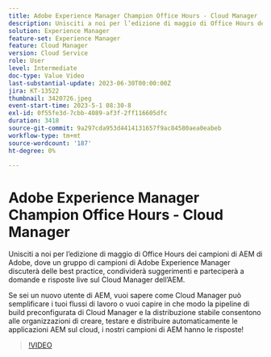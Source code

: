```yaml
---
title: Adobe Experience Manager Champion Office Hours - Cloud Manager
description: Unisciti a noi per l’edizione di maggio di Office Hours dei campioni di AEM di Adobe come panel di campioni di Adobe Experience Manager per discutere delle best practice, condividere i suggerimenti e partecipare a un live Q&A sul Cloud Manager dell’AEM.Se sei un nuovo utente dell’AEM, vuoi sapere come Cloud Manager può semplificare i tuoi flussi di lavoro o vuoi capire in che modo la pipeline di build preconfigurata di Cloud Manager AEM AEM e l’implementazione stabile consentono alle organizzazioni di creare, testare e distribuire automaticamente le applicazioni sul cloud, i nostri campioni di hanno le risposte!
solution: Experience Manager
feature-set: Experience Manager
feature: Cloud Manager
version: Cloud Service
role: User
level: Intermediate
doc-type: Value Video
last-substantial-update: 2023-06-30T00:00:00Z
jira: KT-13522
thumbnail: 3420726.jpeg
event-start-time: 2023-5-1 08:30-8
exl-id: 0f55fe3d-7cbb-4089-af3f-2ff116605dfc
duration: 3418
source-git-commit: 9a297cda953d4414131657f9ac84580aea0eabeb
workflow-type: tm+mt
source-wordcount: '187'
ht-degree: 0%

---
```


# Adobe Experience Manager Champion Office Hours - Cloud Manager

Unisciti a noi per l’edizione di maggio di Office Hours dei campioni di AEM di Adobe, dove un gruppo di campioni di Adobe Experience Manager discuterà delle best practice, condividerà suggerimenti e parteciperà a domande e risposte live sul Cloud Manager dell’AEM.

Se sei un nuovo utente di AEM, vuoi sapere come Cloud Manager può semplificare i tuoi flussi di lavoro o vuoi capire in che modo la pipeline di build preconfigurata di Cloud Manager e la distribuzione stabile consentono alle organizzazioni di creare, testare e distribuire automaticamente le applicazioni AEM sul cloud, i nostri campioni di AEM hanno le risposte!

>[!VIDEO](https://video.tv.adobe.com/v/3420726/?learn=on)
